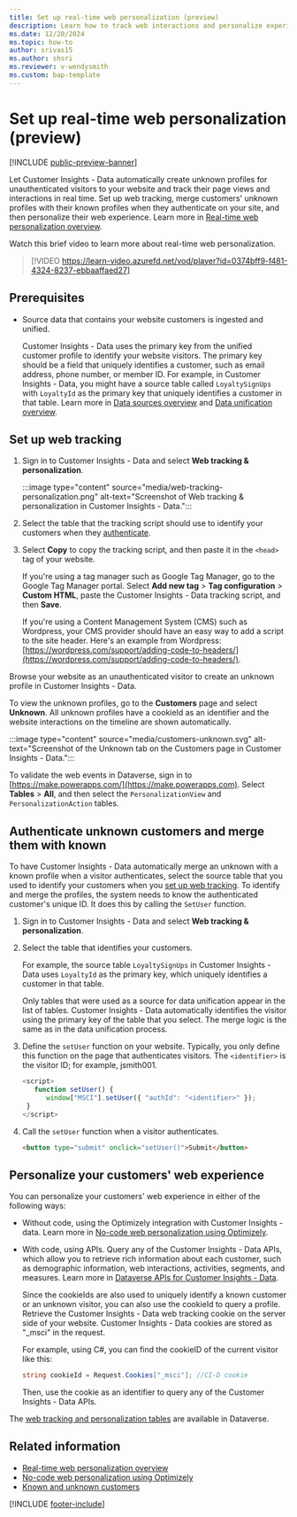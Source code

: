 ```yaml
---
title: Set up real-time web personalization (preview)
description: Learn how to track web interactions and personalize experiences in real time with Customer Insights - Data.
ms.date: 12/20/2024
ms.topic: how-to
author: srivas15
ms.author: shsri
ms.reviewer: v-wendysmith
ms.custom: bap-template
---
```


# Set up real-time web personalization (preview)

[!INCLUDE [public-preview-banner](includes/public-preview-banner.md)]

Let Customer Insights - Data automatically create unknown profiles for unauthenticated visitors to your website and track their page views and interactions in real time. Set up web tracking, merge customers' unknown profiles with their known profiles when they authenticate on your site, and then personalize their web experience. Learn more in [Real-time web personalization overview](real-time-web-personalization-overview.md).

Watch this brief video to learn more about real-time web personalization.

> [!VIDEO https://learn-video.azurefd.net/vod/player?id=0374bff9-f481-4324-8237-ebbaaffaed27]

## Prerequisites

- Source data that contains your website customers is ingested and unified.

  Customer Insights - Data uses the primary key from the unified customer profile to identify your website visitors. The primary key should be a field that uniquely identifies a customer, such as email address, phone number, or member ID. For example, in Customer Insights - Data, you might have a source table called `LoyaltySignUps` with `LoyaltyId` as the primary key that uniquely identifies a customer in that table. Learn more in [Data sources overview](data-sources.md) and [Data unification overview](data-unification.md).

## Set up web tracking

1. Sign in to Customer Insights - Data and select **Web tracking & personalization**.

   :::image type="content" source="media/web-tracking-personalization.png" alt-text="Screenshot of Web tracking & personalization in Customer Insights - Data.":::

1. Select the table that the tracking script should use to identify your customers when they [authenticate](#authenticate-unknown-customers-and-merge-them-with-known).

1. Select **Copy** to copy the tracking script, and then paste it in the `<head>` tag of your website.

   If you're using a tag manager such as Google Tag Manager, go to the Google Tag Manager portal. Select **Add new tag** > **Tag configuration** > **Custom HTML**, paste the Customer Insights - Data tracking script, and then **Save**.

   If you're using a Content Management System (CMS) such as Wordpress, your CMS provider should have an easy way to add a script to the site header. Here's an example from Wordpress: [https://wordpress.com/support/adding-code-to-headers/](https://wordpress.com/support/adding-code-to-headers/).

Browse your website as an unauthenticated visitor to create an unknown profile in Customer Insights - Data.

To view the unknown profiles, go to the **Customers** page and select **Unknown**. All unknown profiles have a cookieId as an identifier and the website interactions on the timeline are shown automatically.

  :::image type="content" source="media/customers-unknown.svg" alt-text="Screenshot of the Unknown tab on the Customers page in Customer Insights - Data.":::

To validate the web events in Dataverse, sign in to [https://make.powerapps.com/](https://make.powerapps.com). Select **Tables** > **All**, and then select the `PersonalizationView` and `PersonalizationAction` tables.

## Authenticate unknown customers and merge them with known

To have Customer Insights - Data automatically merge an unknown with a known profile when a visitor authenticates, select the source table that you used to identify your customers when you [set up web tracking](#set-up-web-tracking). To identify and merge the profiles, the system needs to know the authenticated customer's unique ID. It does this by calling the `SetUser` function.

1. Sign in to Customer Insights - Data and select **Web tracking & personalization**.

1. Select the table that identifies your customers.

   For example, the source table `LoyaltySignUps` in Customer Insights - Data uses `LoyaltyId` as the primary key, which uniquely identifies a customer in that table.

   Only tables that were used as a source for data unification appear in the list of tables. Customer Insights - Data automatically identifies the visitor using the primary key of the table that you select. The merge logic is the same as in the data unification process.

1. Define the `setUser` function on your website. Typically, you only define this function on the page that authenticates visitors. The `<identifier>` is the visitor ID; for example, jsmith001.

    ``` javascript
    <script>
       function setUser() {
          window["MSCI"].setUser({ "authId": "<identifier>" });
     }
    </script>
    ```

1. Call the `setUser` function when a visitor authenticates.

   ``` html
   <button type="submit" onclick="setUser()">Submit</button>
   ```

## Personalize your customers' web experience

You can personalize your customers' web experience in either of the following ways:

- Without code, using the Optimizely integration with Customer Insights - data. Learn more in [No-code web personalization using Optimizely](optimizely-integration.md).

- With code, using APIs. Query any of the Customer Insights - Data APIs, which allow you to retrieve rich information about each customer, such as demographic information, web interactions, activities, segments, and measures. Learn more in [Dataverse APIs for Customer Insights - Data](dv-odata.md).

  Since the cookieIds are also used to uniquely identify a known customer or an unknown visitor, you can also use the cookieId to query a profile. Retrieve the Customer Insights - Data web tracking cookie on the server side of your website. Customer Insights - Data cookies are stored as "_msci" in the request.

  For example, using C#, you can find the cookieID of the current visitor like this:

  ```csharp
  string cookieId = Request.Cookies["_msci"]; //CI-D cookie
  ```

  Then, use the cookie as an identifier to query any of the Customer Insights - Data APIs.

The [web tracking and personalization tables](tables.md#real-time-web-personalization-tables-preview) are available in Dataverse.

## Related information

- [Real-time web personalization overview](real-time-web-personalization-overview.md)
- [No-code web personalization using Optimizely](optimizely-integration.md)
- [Known and unknown customers](customer-profiles.md#known-and-unknown-customers)

[!INCLUDE [footer-include](includes/footer-banner.md)]
